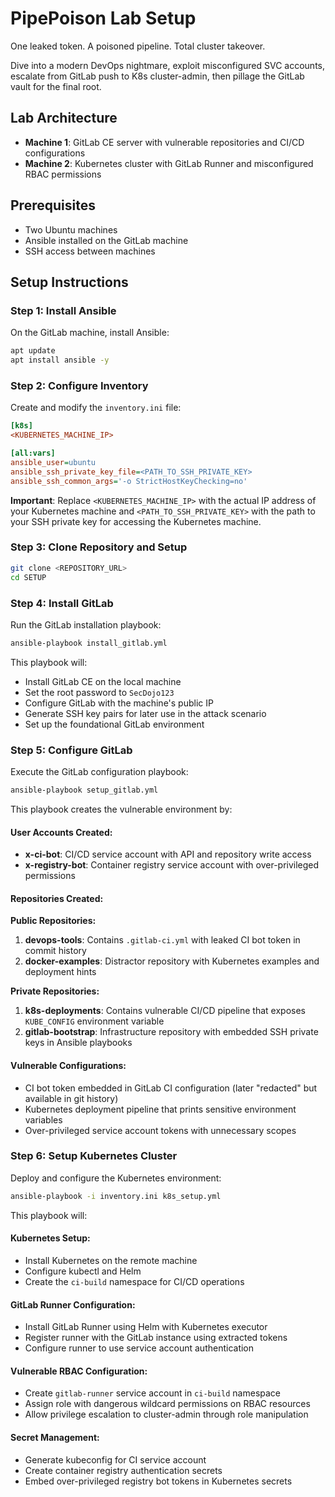 # PipePoison Lab Setup 

One leaked token. A poisoned pipeline. Total cluster takeover.

Dive into a modern DevOps nightmare, exploit misconfigured SVC accounts, escalate from GitLab push to K8s cluster-admin, then pillage the GitLab vault for the final root.

## Lab Architecture

- **Machine 1**: GitLab CE server with vulnerable repositories and CI/CD configurations
- **Machine 2**: Kubernetes cluster with GitLab Runner and misconfigured RBAC permissions

## Prerequisites

- Two Ubuntu machines
- Ansible installed on the GitLab machine
- SSH access between machines

## Setup Instructions

### Step 1: Install Ansible

On the GitLab machine, install Ansible:

```bash
apt update
apt install ansible -y
```

### Step 2: Configure Inventory

Create and modify the `inventory.ini` file:

```ini
[k8s]
<KUBERNETES_MACHINE_IP>

[all:vars]
ansible_user=ubuntu 
ansible_ssh_private_key_file=<PATH_TO_SSH_PRIVATE_KEY>
ansible_ssh_common_args='-o StrictHostKeyChecking=no'
```

**Important**: Replace `<KUBERNETES_MACHINE_IP>` with the actual IP address of your Kubernetes machine and `<PATH_TO_SSH_PRIVATE_KEY>` with the path to your SSH private key for accessing the Kubernetes machine.

### Step 3: Clone Repository and Setup

```bash
git clone <REPOSITORY_URL>
cd SETUP
```

### Step 4: Install GitLab

Run the GitLab installation playbook:

```bash
ansible-playbook install_gitlab.yml
```

This playbook will:
- Install GitLab CE on the local machine
- Set the root password to `SecDojo123`
- Configure GitLab with the machine's public IP
- Generate SSH key pairs for later use in the attack scenario
- Set up the foundational GitLab environment

### Step 5: Configure GitLab

Execute the GitLab configuration playbook:

```bash
ansible-playbook setup_gitlab.yml
```

This playbook creates the vulnerable environment by:

#### User Accounts Created:
- **x-ci-bot**: CI/CD service account with API and repository write access
- **x-registry-bot**: Container registry service account with over-privileged permissions

#### Repositories Created:

**Public Repositories:**
1. **devops-tools**: Contains `.gitlab-ci.yml` with leaked CI bot token in commit history
2. **docker-examples**: Distractor repository with Kubernetes examples and deployment hints

**Private Repositories:**
1. **k8s-deployments**: Contains vulnerable CI/CD pipeline that exposes `KUBE_CONFIG` environment variable
2. **gitlab-bootstrap**: Infrastructure repository with embedded SSH private keys in Ansible playbooks

#### Vulnerable Configurations:
- CI bot token embedded in GitLab CI configuration (later "redacted" but available in git history)
- Kubernetes deployment pipeline that prints sensitive environment variables
- Over-privileged service account tokens with unnecessary scopes

### Step 6: Setup Kubernetes Cluster

Deploy and configure the Kubernetes environment:

```bash
ansible-playbook -i inventory.ini k8s_setup.yml
```

This playbook will:

#### Kubernetes Setup:
- Install Kubernetes on the remote machine
- Configure kubectl and Helm
- Create the `ci-build` namespace for CI/CD operations

#### GitLab Runner Configuration:
- Install GitLab Runner using Helm with Kubernetes executor
- Register runner with the GitLab instance using extracted tokens
- Configure runner to use service account authentication

#### Vulnerable RBAC Configuration:
- Create `gitlab-runner` service account in `ci-build` namespace
- Assign role with dangerous wildcard permissions on RBAC resources
- Allow privilege escalation to cluster-admin through role manipulation

#### Secret Management:
- Generate kubeconfig for CI service account
- Create container registry authentication secrets
- Embed over-privileged registry bot tokens in Kubernetes secrets
